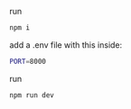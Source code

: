 run
```bash
npm i
```
add a .env file with this inside:

```bash
PORT=8000
```
run 
```bash
npm run dev
```
